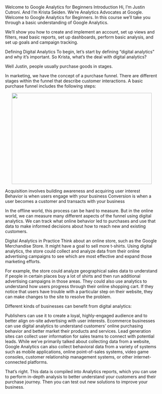 Welcome to Google Analytics for Beginners
Introduction
Hi, I’m Justin Cutroni. And I’m Krista Seiden. We’re Analytics Advocates at Google. Welcome to Google Analytics for Beginners. In this course we’ll take you through a basic understanding of Google Analytics.

We’ll show you how to create and implement an account, set up views and filters, read basic reports, set up dashboards, perform basic analysis, and set up goals and campaign tracking.

Defining Digital Analytics
To begin, let’s start by defining “digital analytics” and why it’s important. So Krista, what’s the deal with digital analytics?

Well Justin, people usually purchase goods in stages.

In marketing, we have the concept of a purchase funnel. There are different stages within the funnel that describe customer interactions. A basic purchase funnel includes the following steps:

<p align="center">
  <img width="460" height="300" src="https://lh3.googleusercontent.com/dWu1SKVLPYKtn4F8yC-6rzZmt6MXi-Gz5ctQimLYh6dy2euozQe2duyiCgEg56_RW89a=w400-h280">
</p>

Acquisition involves building awareness and acquiring user interest
Behavior is when users engage with your business
Conversion is when a user becomes a customer and transacts with your business


In the offline world, this process can be hard to measure. But in the online world, we can measure many different aspects of the funnel using digital analytics. We can track what online behavior led to purchases and use that data to make informed decisions about how to reach new and existing customers.

Digital Analytics in Practice
Think about an online store, such as the Google Merchandise Store. It might have a goal to sell more t-shirts. Using digital analytics, the store could collect and analyze data from their online advertising campaigns to see which are most effective and expand those marketing efforts.

For example, the store could analyze geographical sales data to understand if people in certain places buy a lot of shirts and then run additional advertising campaigns in those areas. They could also use analytics to understand how users progress through their online shopping cart. If they notice that users have trouble with a particular step on their website, they can make changes to the site to resolve the problem.

Different kinds of businesses can benefit from digital analytics:

Publishers can use it to create a loyal, highly-engaged audience and to better align on-site advertising with user interests.
Ecommerce businesses can use digital analytics to understand customers’ online purchasing behavior and better market their products and services.
Lead generation sites can collect user information for sales teams to connect with potential leads.
While we’ve primarily talked about collecting data from a website, Google Analytics can also collect behavioral data from a variety of systems such as mobile applications, online point-of-sales systems, video game consoles, customer relationship management systems, or other internet-connected platforms.

That’s right. This data is compiled into Analytics reports, which you can use to perform in-depth analysis to better understand your customers and their purchase journey. Then you can test out new solutions to improve your business.
